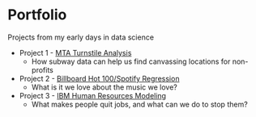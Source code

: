 # Portfolio
Projects from my early days in data science

* Project 1 - [MTA Turnstile Analysis](../master/MTA_Turnstiles)
  * How subway data can help us find canvassing locations for non-profits
* Project 2 - [Billboard Hot 100/Spotify Regression](../master/Hot100_Spotify)
  * What is it we love about the music we love?
* Project 3 - [IBM Human Resources Modeling](../master/IBM_HR)
  * What makes people quit jobs, and what can we do to stop them?
